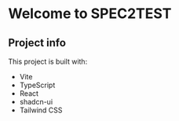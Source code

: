 # Welcome to SPEC2TEST
## Project info

This project is built with:

- Vite
- TypeScript
- React
- shadcn-ui
- Tailwind CSS
